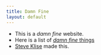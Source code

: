 ```yaml
---
title: Damn Fine
layout: default
---
```


- This is a _damn fine_ website.
- Here is a list of [_damn fine_ things](/things)
- [Steve Klise](http://sklise.com) made this.
